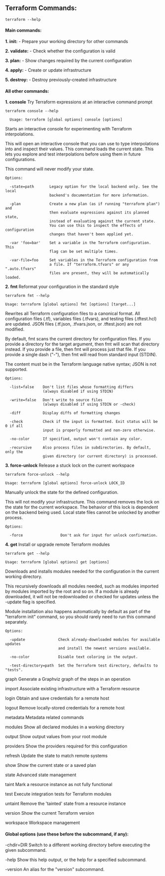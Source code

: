## Terraform Commands:
```
terraform --help
```

#### Main commands:

**1. init:**          - Prepare your working directory for other commands
  
**2. validate:**      - Check whether the configuration is valid
  
**3. plan:**          - Show changes required by the current configuration
  
**4. apply:**         - Create or update infrastructure
  
**5. destroy:**       - Destroy previously-created infrastructure

#### All other commands:
  
  **1. console**       Try Terraform expressions at an interactive command prompt
```
terraform console --help
```
```
  Usage: terraform [global options] console [options]
```
  Starts an interactive console for experimenting with Terraform
  interpolations.

  This will open an interactive console that you can use to type
  interpolations into and inspect their values. This command loads the
  current state. This lets you explore and test interpolations before
  using them in future configurations.

  This command will never modify your state.
```
Options:

  -state=path       Legacy option for the local backend only. See the local
                    backend's documentation for more information.

  -plan             Create a new plan (as if running "terraform plan") and
                    then evaluate expressions against its planned state,
                    instead of evaluating against the current state.
                    You can use this to inspect the effects of configuration
                    changes that haven't been applied yet.

  -var 'foo=bar'    Set a variable in the Terraform configuration. This
                    flag can be set multiple times.

  -var-file=foo     Set variables in the Terraform configuration from
                    a file. If "terraform.tfvars" or any ".auto.tfvars"
                    files are present, they will be automatically loaded.
```
  
  **2. fmt**           Reformat your configuration in the standard style
  ```
terraform fmt --help
```
```
Usage: terraform [global options] fmt [options] [target...]
```
  Rewrites all Terraform configuration files to a canonical format. All
  configuration files (.tf), variables files (.tfvars), and testing files
  (.tftest.hcl) are updated. JSON files (.tf.json, .tfvars.json, or
  .tftest.json) are not modified.

  By default, fmt scans the current directory for configuration files. If you
  provide a directory for the target argument, then fmt will scan that
  directory instead. If you provide a file, then fmt will process just that
  file. If you provide a single dash ("-"), then fmt will read from standard
  input (STDIN).

  The content must be in the Terraform language native syntax; JSON is not
  supported.
```
Options:

  -list=false    Don't list files whose formatting differs
                 (always disabled if using STDIN)

  -write=false   Don't write to source files
                 (always disabled if using STDIN or -check)

  -diff          Display diffs of formatting changes

  -check         Check if the input is formatted. Exit status will be 0 if all
                 input is properly formatted and non-zero otherwise.

  -no-color      If specified, output won't contain any color.

  -recursive     Also process files in subdirectories. By default, only the
                 given directory (or current directory) is processed.
```

**3. force-unlock**  Release a stuck lock on the current workspace
```
terraform force-unlock --help
```
```
Usage: terraform [global options] force-unlock LOCK_ID
```
  Manually unlock the state for the defined configuration.

  This will not modify your infrastructure. This command removes the lock on the
  state for the current workspace. The behavior of this lock is dependent
  on the backend being used. Local state files cannot be unlocked by another
  process.
```
Options:

  -force                 Don't ask for input for unlock confirmation.
```
  
**4. get**           Install or upgrade remote Terraform modules
```
terraform get --help
```
```
Usage: terraform [global options] get [options]
```
  Downloads and installs modules needed for the configuration in the
  current working directory.

  This recursively downloads all modules needed, such as modules
  imported by modules imported by the root and so on. If a module is
  already downloaded, it will not be redownloaded or checked for updates
  unless the -update flag is specified.

  Module installation also happens automatically by default as part of
  the "terraform init" command, so you should rarely need to run this
  command separately.
```
Options:

  -update               Check already-downloaded modules for available updates
                        and install the newest versions available.

  -no-color             Disable text coloring in the output.

  -test-directory=path  Set the Terraform test directory, defaults to "tests".
```
  
  graph         Generate a Graphviz graph of the steps in an operation
  
  import        Associate existing infrastructure with a Terraform resource
  
  login         Obtain and save credentials for a remote host
  
  logout        Remove locally-stored credentials for a remote host
  
  metadata      Metadata related commands
  
  modules       Show all declared modules in a working directory
  
  output        Show output values from your root module
  
  providers     Show the providers required for this configuration
  
  refresh       Update the state to match remote systems
  
  show          Show the current state or a saved plan
  
  state         Advanced state management
  
  taint         Mark a resource instance as not fully functional
  
  test          Execute integration tests for Terraform modules
  
  untaint       Remove the 'tainted' state from a resource instance
  
  version       Show the current Terraform version
  
  workspace     Workspace management


#### Global options (use these before the subcommand, if any):

  -chdir=DIR    Switch to a different working directory before executing the
                given subcommand.
  
  -help         Show this help output, or the help for a specified subcommand.
  
  -version      An alias for the "version" subcommand.
